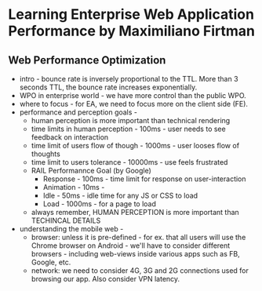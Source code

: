 # Learning Enterprise Web Application Performance by Maximiliano Firtman

## Web Performance Optimization
- intro - bounce rate is inversely proportional to the TTL.  More than 3 seconds TTL, the bounce rate increases exponentially.
- WPO in enterprise world - we have more control than the public WPO.
- where to focus - for EA, we need to focus more on the client side (FE).
- performance and perception goals - 
    - human perception is more important than technical rendering
    - time limits in human perception - 100ms - user needs to see feedback on interaction
    - time limit of users flow of though - 1000ms - user looses flow of thoughts
    - time limit to users tolerance - 10000ms - use feels frustrated
    - RAIL Performannce Goal (by Google)
        - Response - 100ms - time limit for response on user-interaction
        - Animation - 10ms - 
        - Idle - 50ms - idle time for any JS or CSS to load
        - Load - 1000ms - for a page to load
    - always remember, HUMAN PERCEPTION is more important than TECHINCAL DETAILS
- understanding the mobile web - 
    - browser: unless it is pre-defined - for ex. that all users will use the Chrome browser on Android - we'll have to consider different browsers - including web-views inside various apps such as FB, Google, etc.
    - network: we need to consider 4G, 3G and 2G connections used for browsing our app.  Also consider VPN latency.

    